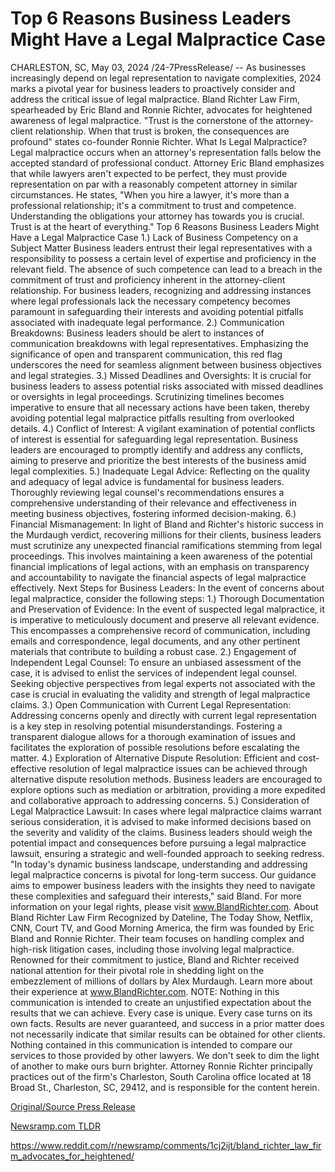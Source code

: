 # Top 6 Reasons Business Leaders Might Have a Legal Malpractice Case

CHARLESTON, SC, May 03, 2024 /24-7PressRelease/ -- As businesses increasingly depend on legal representation to navigate complexities, 2024 marks a pivotal year for business leaders to proactively consider and address the critical issue of legal malpractice. Bland Richter Law Firm, spearheaded by Eric Bland and Ronnie Richter, advocates for heightened awareness of legal malpractice. "Trust is the cornerstone of the attorney-client relationship. When that trust is broken, the consequences are profound" states co-founder Ronnie Richter.   What Is Legal Malpractice? Legal malpractice occurs when an attorney's representation falls below the accepted standard of professional conduct. Attorney Eric Bland emphasizes that while lawyers aren't expected to be perfect, they must provide representation on par with a reasonably competent attorney in similar circumstances. He states, "When you hire a lawyer, it's more than a professional relationship; it's a commitment to trust and competence. Understanding the obligations your attorney has towards you is crucial. Trust is at the heart of everything."   Top 6 Reasons Business Leaders Might Have a Legal Malpractice Case  1.) Lack of Business Competency on a Subject Matter  Business leaders entrust their legal representatives with a responsibility to possess a certain level of expertise and proficiency in the relevant field. The absence of such competence can lead to a breach in the commitment of trust and proficiency inherent in the attorney-client relationship. For business leaders, recognizing and addressing instances where legal professionals lack the necessary competency becomes paramount in safeguarding their interests and avoiding potential pitfalls associated with inadequate legal performance.  2.) Communication Breakdowns: Business leaders should be alert to instances of communication breakdowns with legal representatives. Emphasizing the significance of open and transparent communication, this red flag underscores the need for seamless alignment between business objectives and legal strategies.  3.) Missed Deadlines and Oversights: It is crucial for business leaders to assess potential risks associated with missed deadlines or oversights in legal proceedings. Scrutinizing timelines becomes imperative to ensure that all necessary actions have been taken, thereby avoiding potential legal malpractice pitfalls resulting from overlooked details.  4.) Conflict of Interest: A vigilant examination of potential conflicts of interest is essential for safeguarding legal representation. Business leaders are encouraged to promptly identify and address any conflicts, aiming to preserve and prioritize the best interests of the business amid legal complexities.  5.) Inadequate Legal Advice: Reflecting on the quality and adequacy of legal advice is fundamental for business leaders. Thoroughly reviewing legal counsel's recommendations ensures a comprehensive understanding of their relevance and effectiveness in meeting business objectives, fostering informed decision-making.  6.) Financial Mismanagement: In light of Bland and Richter's historic success in the Murdaugh verdict, recovering millions for their clients, business leaders must scrutinize any unexpected financial ramifications stemming from legal proceedings. This involves maintaining a keen awareness of the potential financial implications of legal actions, with an emphasis on transparency and accountability to navigate the financial aspects of legal malpractice effectively.  Next Steps for Business Leaders: In the event of concerns about legal malpractice, consider the following steps:  1.) Thorough Documentation and Preservation of Evidence: In the event of suspected legal malpractice, it is imperative to meticulously document and preserve all relevant evidence. This encompasses a comprehensive record of communication, including emails and correspondence, legal documents, and any other pertinent materials that contribute to building a robust case.  2.) Engagement of Independent Legal Counsel: To ensure an unbiased assessment of the case, it is advised to enlist the services of independent legal counsel. Seeking objective perspectives from legal experts not associated with the case is crucial in evaluating the validity and strength of legal malpractice claims.  3.) Open Communication with Current Legal Representation: Addressing concerns openly and directly with current legal representation is a key step in resolving potential misunderstandings. Fostering a transparent dialogue allows for a thorough examination of issues and facilitates the exploration of possible resolutions before escalating the matter.  4.) Exploration of Alternative Dispute Resolution: Efficient and cost-effective resolution of legal malpractice issues can be achieved through alternative dispute resolution methods. Business leaders are encouraged to explore options such as mediation or arbitration, providing a more expedited and collaborative approach to addressing concerns.  5.) Consideration of Legal Malpractice Lawsuit: In cases where legal malpractice claims warrant serious consideration, it is advised to make informed decisions based on the severity and validity of the claims. Business leaders should weigh the potential impact and consequences before pursuing a legal malpractice lawsuit, ensuring a strategic and well-founded approach to seeking redress.  "In today's dynamic business landscape, understanding and addressing legal malpractice concerns is pivotal for long-term success. Our guidance aims to empower business leaders with the insights they need to navigate these complexities and safeguard their interests," said Bland.  For more information on your legal rights, please visit www.BlandRichter.com.   About Bland Richter Law Firm  Recognized by Dateline, The Today Show, Netflix, CNN, Court TV, and Good Morning America, the firm was founded by Eric Bland and Ronnie Richter. Their team focuses on handling complex and high-risk litigation cases, including those involving legal malpractice. Renowned for their commitment to justice, Bland and Richter received national attention for their pivotal role in shedding light on the embezzlement of millions of dollars by Alex Murdaugh. Learn more about their experience at www.BlandRichter.com.  NOTE: Nothing in this communication is intended to create an unjustified expectation about the results that we can achieve. Every case is unique. Every case turns on its own facts. Results are never guaranteed, and success in a prior matter does not necessarily indicate that similar results can be obtained for other clients. Nothing contained in this communication is intended to compare our services to those provided by other lawyers. We don't seek to dim the light of another to make ours burn brighter. Attorney Ronnie Richter principally practices out of the firm's Charleston, South Carolina office located at 18 Broad St., Charleston, SC, 29412, and is responsible for the content herein. 

[Original/Source Press Release](https://www.24-7pressrelease.com/press-release/510614/top-6-reasons-business-leaders-might-have-a-legal-malpractice-case)
                    

[Newsramp.com TLDR](None) 

https://www.reddit.com/r/newsramp/comments/1cj2ijt/bland_richter_law_firm_advocates_for_heightened/